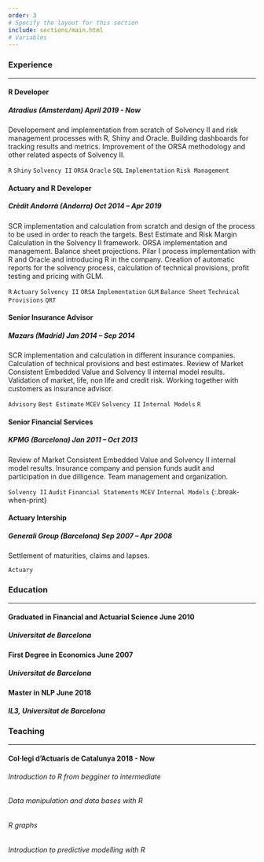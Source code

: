 ```yaml
---
order: 3
# Specify the layout for this section
include: sections/main.html
# Variables
---
```


### Experience
___

#### R Developer
##### Atradius (Amsterdam) **April 2019 - Now**

Developement and implementation from scratch of Solvency II and risk
management processes with R, Shiny and Oracle. Building dashboards for 
tracking results and metrics. Improvement of the ORSA methodology and
other related aspects of Solvency II.

`R` `Shiny` `Solvency II` `ORSA` `Oracle` `SQL` `Implementation` `Risk Management`

#### Actuary and R Developer
##### Crèdit Andorrà (Andorra) **Oct 2014 – Apr 2019**

SCR implementation and calculation from scratch and design of the process to be used
in order to reach the targets. Best Estimate and Risk Margin Calculation in the 
Solvency II framework. ORSA implementation and management. Balance sheet projections. 
Pilar I process implementation with R and Oracle and introducing R in the company. 
Creation of automatic reports for the solvency process, calculation of technical provisions, 
profit testing and pricing with GLM.

`R` `Actuary` `Solvency II` `ORSA` `Implementation`
`GLM` `Balance Sheet` `Technical Provisions` `QRT`

#### Senior Insurance Advisor
##### Mazars (Madrid) **Jan 2014 – Sep 2014**
SCR implementation and calculation in different insurance companies. Calculation
of technical provisions and best estimates. Review of Market Consistent Embedded
Value and Solvency II internal model results. Validation of market, life, non
life and credit risk. Working together with customers as insurance advisor.

`Advisory` `Best Estimate` `MCEV` `Solvency II` `Internal Models` `R`

#### Senior Financial Services
##### KPMG (Barcelona) **Jan 2011 – Oct 2013**
Review of Market Consistent Embedded Value and Solvency II internal model
results. Insurance company and pension funds audit and participation in due
dilligence. Team management and organization.

`Solvency II` `Audit` `Financial Statements` `MCEV` `Internal Models`
{:.break-when-print}

#### Actuary Intership
##### Generali Group (Barcelona) **Sep 2007 – Apr 2008**
Settlement of maturities, claims and lapses.

`Actuary`


### Education
___

#### Graduated in Financial and Actuarial Science **June 2010**
##### Universitat de Barcelona  

#### First Degree in Economics **June 2007**
##### Universitat de Barcelona

#### Master in NLP **June 2018**
##### IL3, Universitat de Barcelona


### Teaching
___

#### Col·legi d’Actuaris de Catalunya **2018 - Now**
###### Introduction to R from begginer to intermediate
###### Data manipulation and data bases with R
###### R graphs
###### Introduction to predictive modelling with R

